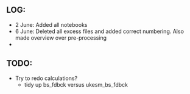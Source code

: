 ## LOG:
- 2 June: Added all notebooks
- 6 June: Deleted all excess files and added correct numbering. Also made overview over pre-processing
- 

## TODO:
- Try to redo calculations? 
  - tidy up bs_fdbck versus ukesm_bs_fdbck